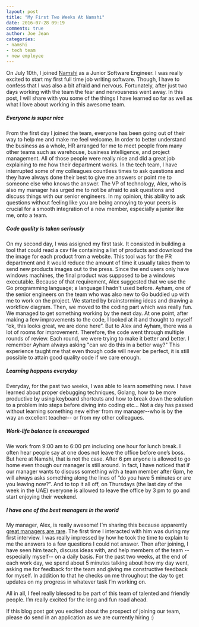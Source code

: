 ```yaml
---
layout: post
title: "My First Two Weeks At Namshi"
date: 2016-07-28 09:19
comments: true
author: Joe Jean
categories:
- namshi
- tech team
- new employee
---
```


On July 10th, I joined [Namshi](https://namshi.com/) as a Junior Software Engineer. I was really excited to start my first full time job writing software. Though, I have to confess that I was also a bit afraid and nervous. Fortunately, after just two days working with the team the fear and nervousness went away. In this post, I will share with you some of the things I have learned so far as well as what I love about working in this awesome team.

##### Everyone is super nice
From the first day I joined the team, everyone has been going out of their way to help me and make me feel welcome. In order to better understand the business as a whole, HR arranged for me to meet people from many other teams such as warehouse, business intelligence, and project management. All of those people were really nice and did a great job explaining to me how their department works.
In the tech team, I have interrupted some of my colleagues countless times to ask questions and they have always done their best to give me answers or point me to someone else who knows the answer. The VP of technology, Alex, who is also my manager has urged me to not be afraid to ask questions and discuss things with our senior engineers. In my opinion, this ability to ask questions without feeling like you are being annoying to your peers is crucial for a smooth integration of a new member, especially a junior like me, onto a team.

##### Code quality is taken seriously
On my second day, I was assigned my first task. It consisted in building a tool that could read a csv file containing a list of products and download the the image for each product from a website. This tool was for the PR department and it would reduce the amount of time it usually takes them to send new products images out to the press. Since the end users only have windows machines, the final product was supposed to be a windows executable. Because of that requirement, Alex suggested that we use the Go programming language; a language I hadn't used before. Ayham, one of the senior engineers on the team who was also new to Go buddied up with me to work on the project.
We started by brainstorming ideas and drawing a workflow diagram. Then, we moved to the coding part which was really fun. We managed to get something working by the next day. At one point, after making a few improvements to the code, I looked at it and thought to myself “ok, this looks great, we are done here”. But to Alex and Ayham, there was a lot of rooms for improvement. Therefore, the code went through multiple rounds of review. Each round, we were trying to make it better and better. I remember Ayham always asking "can we do this in a better way?" This experience taught me that even though code will never be perfect, it is still possible to attain good quality code if we care enough.  

##### Learning happens everyday
Everyday, for the past two weeks, I was able to learn something new. I have learned about proper debugging techniques, Golang, how to be more productive by using keyboard shortcuts and how to break down the solution to a problem into steps before diving into coding etc... Not a day has passed without learning something new either from my manager--who is by the way an excellent teacher-- or from my other colleagues.

##### Work-life balance is encouraged
We work from 9:00 am to 6:00 pm including one hour for lunch break. I often hear people say at one does not leave the office before one’s boss. But here at Namshi, that is not the case. After 6 pm anyone is allowed to go home even though our manager is still around. In fact, I have noticed that if our manager wants to discuss something with a team member after 6pm, he will always asks something along the lines of “do you have 5 minutes or are you leaving now?”. And to top it all off, on Thursdays (the last day of the week in the UAE) everyone is allowed to leave the office by 3 pm to go and start enjoying their weekend.

##### I have one of the best managers in the world
My manager, Alex, is really awesome! I’m sharing this because apparently [great managers are rare](https://hbr.org/2014/03/why-good-managers-are-so-rare/). The first time I interacted with him was during my first interview. I was really impressed by how he took the time to explain to me the answers to a few questions I could not answer. Then after joining, I have seen him teach, discuss ideas with, and help members  of the team --especially myself-- on a daily basis.
For the past two weeks, at the end of each work day, we spend about 5 minutes talking about how my day went,  asking me for feedback for the team and giving me constructive feedback for myself. In addition to that he checks on me throughout the day to get updates on my progress in whatever task I’m working on.

All in all, I feel really blessed to be part of this team of talented and friendly people. I’m really excited for the long and fun road ahead.

If this blog post got you excited about the prospect of joining our team, please do send in an application as we are currently hiring :)
